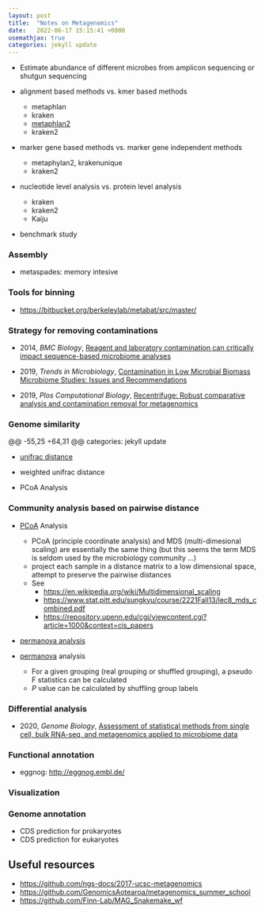 ```yaml
---
layout: post
title:  "Notes on Metagenomics"
date:   2022-06-17 15:15:41 +0800
usemathjax: true
categories: jekyll update
---
```


- Estimate abundance of different microbes from amplicon sequencing or shutgun sequencing

- alignment based methods vs. kmer based methods
  - metaphlan
  - kraken
  - [metaphlan2](https://huttenhower.sph.harvard.edu/metaphlan2/)
  - kraken2

- marker gene based methods vs. marker gene independent methods
  - metaphylan2, krakenunique
  - kraken2

- nucleotide level analysis vs. protein level analysis
  - kraken
  - kraken2
  - Kaiju

- benchmark study


### Assembly

- metaspades: memory intesive


### Tools for binning

- https://bitbucket.org/berkeleylab/metabat/src/master/



### Strategy for removing contaminations

- 2014, *BMC Biology*, [Reagent and laboratory contamination can critically impact sequence-based microbiome analyses](https://bmcbiol.biomedcentral.com/articles/10.1186/s12915-014-0087-z)

- 2019, *Trends in Microbiology*, [Contamination in Low Microbial Biomass Microbiome Studies: Issues and Recommendations](https://www.sciencedirect.com/science/article/pii/S0966842X18302531)

- 2019, *Plos Computational Biology*, [Recentrifuge: Robust comparative analysis and contamination removal for metagenomics](https://journals.plos.org/ploscompbiol/article?id=10.1371/journal.pcbi.1006967)


### Genome similarity

@@ -55,25 +64,31 @@ categories: jekyll update
- [unifrac distance](https://en.wikipedia.org/wiki/UniFrac)
- weighted unifrac distance

- PCoA Analysis 

### Community analysis based on pairwise distance

- [PCoA](https://en.wikipedia.org/wiki/Multidimensional_scaling) Analysis 
  - PCoA (principle coordinate analysis) and MDS (multi-dimesional scaling) are essentially the same thing (but this seems the term MDS is seldom used by the microbiology community ...)
  - project each sample in a distance matrix to a low dimensional space, attempt to preserve the pairwise distances
  - See 
    - <https://en.wikipedia.org/wiki/Multidimensional_scaling>
    - <https://www.stat.pitt.edu/sungkyu/course/2221Fall13/lec8_mds_combined.pdf>
    - <https://repository.upenn.edu/cgi/viewcontent.cgi?article=1000&context=cis_papers>

- [permanova analysis](https://en.wikipedia.org/wiki/Permutational_analysis_of_variance)
- [permanova](https://en.wikipedia.org/wiki/Permutational_analysis_of_variance) analysis
  - For a given grouping (real grouping or shuffled grouping), a pseudo F statistics can be calculated
  - *P* value can be calculated by shuffling group labels 

### Differential analysis

- 2020, *Genome Biology*, [Assessment of statistical methods from single cell, bulk RNA-seq, and metagenomics applied to microbiome data](https://genomebiology.biomedcentral.com/articles/10.1186/s13059-020-02104-1)

### Functional annotation
- eggnog: <http://eggnog.embl.de/>


### Visualization



### Genome annotation
- CDS prediction for prokaryotes
- CDS prediction for eukaryotes


## Useful resources

- <https://github.com/ngs-docs/2017-ucsc-metagenomics>
- <https://github.com/GenomicsAotearoa/metagenomics_summer_school>
- <https://github.com/Finn-Lab/MAG_Snakemake_wf>